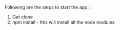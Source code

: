Following are the steps to start the app :
1) Get clone
2) npm install - this will install all the node modules
